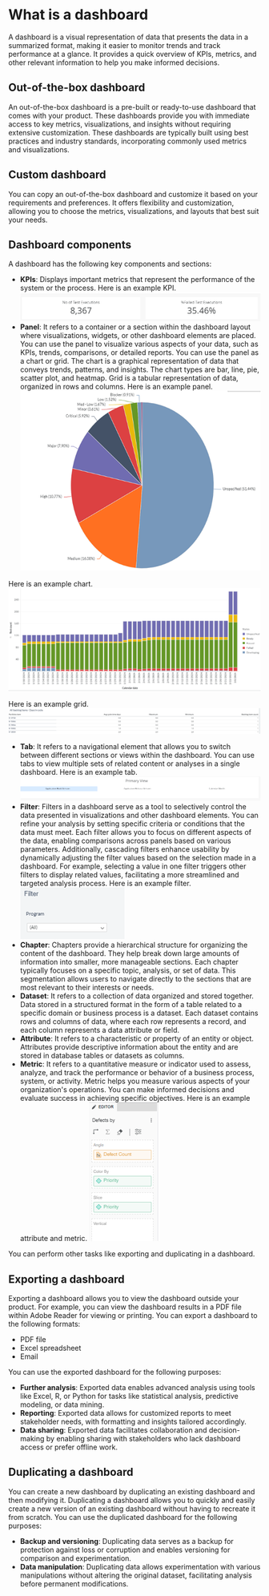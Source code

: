 # What is a dashboard
A dashboard is a visual representation of data that presents the data in a summarized format, making it easier to monitor trends and track performance at a glance. It provides a quick overview of KPIs, metrics, and other relevant information to help you make informed decisions.

## Out-of-the-box dashboard

An out-of-the-box  dashboard is a pre-built or ready-to-use dashboard that comes with your product. These dashboards provide you with immediate access to key metrics, visualizations, and insights without requiring extensive customization. These dashboards are typically built using best practices and industry standards, incorporating commonly used metrics and visualizations.

## Custom dashboard

You can copy an out-of-the-box dashboard and customize it based on your requirements and preferences. It offers flexibility and customization, allowing you to choose the metrics, visualizations, and layouts that best suit your needs.

## Dashboard components
A dashboard has the following key components and sections:
- **KPIs**: Displays important metrics that represent the performance of the system or the process. Here is an example KPI.
![KPI](../images/kpis.PNG)
- **Panel**: It refers to a container or a section within the dashboard layout where visualizations, widgets, or other dashboard elements are placed. You can use the panel to visualize various aspects of your data, such as KPIs, trends, comparisons, or detailed reports. You can use the panel as a chart or grid. The chart is a graphical representation of data that conveys trends, patterns, and insights. The chart types are bar, line, pie, scatter plot, and heatmap. Grid is a tabular representation of data, organized in rows and columns. Here is an example panel.
  ![Panel](../images/example_panel.PNG)

Here is an example chart.
![Chart](../images/example_chart.PNG)

Here is an example grid.
![grid](../images/example_grid.PNG)
 - **Tab**: It refers to a navigational element that allows you to switch between different sections or views within the dashboard. You can use tabs to view multiple sets of related content or analyses in a single dashboard. Here is an example tab.
  ![Tab](../images/Tab.PNG)
- **Filter**: Filters in a dashboard serve as a tool to selectively control the data presented in visualizations and other dashboard elements. You can refine your analysis by setting specific criteria or conditions that the data must meet. Each filter allows you to focus on different aspects of the data, enabling comparisons across panels based on various parameters. Additionally, cascading filters enhance usability by dynamically adjusting the filter values based on the selection made in a dashboard. For example, selecting a value in one filter triggers other filters to display related values, facilitating a more streamlined and targeted analysis process. Here is an example filter.
![Filter](../images/filter.PNG)
- **Chapter**: Chapters provide a hierarchical structure for organizing the content of the dashboard. They help break down large amounts of information into smaller, more manageable sections. Each chapter typically focuses on a specific topic, analysis, or set of data. This segmentation allows users to navigate directly to the sections that are most relevant to their interests or needs.
- **Dataset**: It refers to a collection of data organized and stored together. Data stored in a structured format in the form of a table related to a specific domain or business process is a dataset. Each dataset contains rows and columns of data, where each row represents a record, and each column represents a data attribute or field.
- **Attribute**: It refers to a characteristic or property of an entity or object. Attributes provide descriptive information about the entity and are stored in database tables or datasets as columns.
- **Metric**: It refers to a quantitative measure or indicator used to assess, analyze, and track the performance or behavior of a business process, system, or activity. Metric helps you measure various aspects of your organization's operations. You can make informed decisions and evaluate success in achieving specific objectives.
 Here is an example attribute and metric.
![attribute and metric](../images/atttribute_and_metrics.PNG)

You can perform other tasks like exporting and duplicating in a dashboard.

## Exporting a dashboard

Exporting a dashboard allows you to view the dashboard outside your product. For example, you can view the dashboard results in a PDF file within Adobe Reader for viewing or printing. You can export a dashboard to the following formats:
- PDF file
- Excel spreadsheet
- Email

You can use the exported dashboard for the following purposes:
- **Further analysis**: Exported data enables advanced analysis using tools like Excel, R, or Python for tasks like statistical analysis, predictive modeling, or data mining.
- **Reporting**: Exported data allows for customized reports to meet stakeholder needs, with formatting and insights tailored accordingly.
- **Data sharing**: Exported data facilitates collaboration and decision-making by enabling sharing with stakeholders who lack dashboard access or prefer offline work.

## Duplicating a dashboard
You can create a new dashboard by duplicating an existing dashboard and then modifying it. Duplicating a dashboard  allows you to quickly and easily create a new version of an existing dashboard  without having to recreate it from scratch. You can use the duplicated dashboard for the following purposes:
- **Backup and versioning**: Duplicating data serves as a backup for protection against loss or corruption and enables versioning for comparison and experimentation.
- **Data manipulation**: Duplicating data allows experimentation with various manipulations without altering the original dataset, facilitating analysis before permanent modifications.

